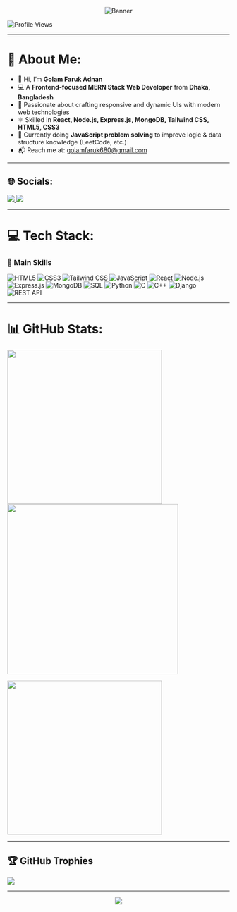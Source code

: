 <!-- Banner -->
<p align="center">
  <img src="https://i.ibb.co/v4HpDbnG/frontend.png" alt="Banner" />
</p>

<p align="left">
  <img src="https://komarev.com/ghpvc/?username=knaeeim&label=Profile%20views&color=0e75b6&style=flat" alt="Profile Views" />
</p>

---

# 💫 About Me:
- 👋 Hi, I’m **Golam Faruk Adnan**
- 💻 A **Frontend-focused MERN Stack Web Developer** from **Dhaka, Bangladesh**
- 🚀 Passionate about crafting responsive and dynamic UIs with modern web technologies  
- ⚛️ Skilled in **React, Node.js, Express.js, MongoDB, Tailwind CSS, HTML5, CSS3**
- 🧠 Currently doing **JavaScript problem solving** to improve logic & data structure knowledge (LeetCode, etc.)
- 📬 Reach me at: [golamfaruk680@gmail.com](mailto:golamfaruk680@gmail.com)

---

## 🌐 Socials:

<p>
  <a href="https://linkedin.com/in/khairulnaeeim" target="_blank">
    <img src="https://img.shields.io/badge/LinkedIn-%230077B5.svg?logo=linkedin&logoColor=white" />
  </a>
  <a href="mailto:golamfaruk680@gmail.com">
    <img src="https://img.shields.io/badge/Gmail-D14836?logo=gmail&logoColor=white" />
  </a>
</p>

---

# 💻 Tech Stack:

### 🚀 Main Skills

![HTML5](https://img.shields.io/badge/HTML5-e34c26?style=for-the-badge&logo=html5&logoColor=white)
![CSS3](https://img.shields.io/badge/CSS3-264de4?style=for-the-badge&logo=css3&logoColor=white)
![Tailwind CSS](https://img.shields.io/badge/Tailwind_CSS-38B2AC?style=for-the-badge&logo=tailwind-css&logoColor=white)
![JavaScript](https://img.shields.io/badge/JavaScript-F7DF1E?style=for-the-badge&logo=javascript&logoColor=black)
![React](https://img.shields.io/badge/React-20232a?style=for-the-badge&logo=react&logoColor=61DAFB)
![Node.js](https://img.shields.io/badge/Node.js-339933?style=for-the-badge&logo=nodedotjs&logoColor=white)
![Express.js](https://img.shields.io/badge/Express.js-404D59?style=for-the-badge&logo=express&logoColor=white)
![MongoDB](https://img.shields.io/badge/MongoDB-4EA94B?style=for-the-badge&logo=mongodb&logoColor=white)
![SQL](https://img.shields.io/badge/SQL-4479A1?style=for-the-badge&logo=postgresql&logoColor=white)
![Python](https://img.shields.io/badge/Python-3776AB?style=for-the-badge&logo=python&logoColor=white)
![C](https://img.shields.io/badge/C-00599C?style=for-the-badge&logo=c&logoColor=white)
![C++](https://img.shields.io/badge/C++-00599C?style=for-the-badge&logo=c%2B%2B&logoColor=white)
![Django](https://img.shields.io/badge/Django-092E20?style=for-the-badge&logo=django&logoColor=white)
![REST API](https://img.shields.io/badge/REST%20API-FF6F00?style=for-the-badge&logo=api&logoColor=white)


---

# 📊 GitHub Stats:

<p>
  <img src="https://github-readme-stats.vercel.app/api?username=knaeeim&theme=dark&hide_border=true&include_all_commits=true&count_private=false" width="350" />
  <img src="https://nirzak-streak-stats.vercel.app/?user=knaeeim&theme=dark&hide_border=true" width="387" />
</p>

<p>
  <img src="https://github-readme-stats.vercel.app/api/top-langs/?username=knaeeim&theme=dark&hide_border=true&layout=compact" width="350" />
</p>

---

## 🏆 GitHub Trophies

![](https://github-profile-trophy.vercel.app/?username=knaeeim&theme=radical&no-frame=true&no-bg=false&margin-w=4)

---



<p align="center">
  <img src="https://visitcount.itsvg.in/api?id=knaeeim&icon=0&color=0" />
</p>

<!-- Proudly created with GPRM ( https://gprm.itsvg.in ) -->
